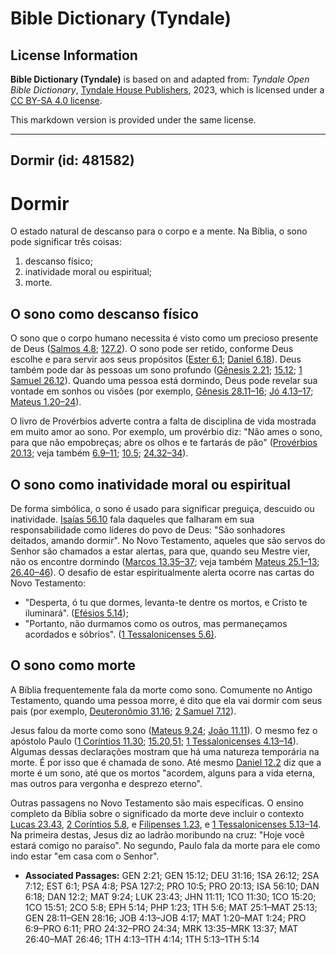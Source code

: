 # Bible Dictionary (Tyndale)

## License Information

**Bible Dictionary (Tyndale)** is based on and adapted from: _Tyndale Open Bible Dictionary_, [Tyndale House Publishers](https://tyndaleopenresources.com/), 2023, which is licensed under a [CC BY-SA 4.0 license](https://creativecommons.org/licenses/by-sa/4.0/legalcode.en).

This markdown version is provided under the same license.



--------------------------------

## Dormir (id: 481582)

Dormir
======

O estado natural de descanso para o corpo e a mente. Na Bíblia, o sono pode significar três coisas:

1. descanso físico;
2. inatividade moral ou espiritual;
3. morte.

O sono como descanso físico
---------------------------

O sono que o corpo humano necessita é visto como um precioso presente de Deus ([Salmos 4\.8](https://ref.ly/Ps4:8); [127\.2](https://ref.ly/Ps127:2)). O sono pode ser retido, conforme Deus escolhe e para servir aos seus propósitos ([Ester 6\.1](https://ref.ly/Esth6:1); [Daniel 6\.18](https://ref.ly/Dan6:18)). Deus também pode dar às pessoas um sono profundo ([Gênesis 2\.21](https://ref.ly/Gen2:21); [15\.12](https://ref.ly/Gen15:12); [1 Samuel 26\.12](https://ref.ly/1Sam26:12)). Quando uma pessoa está dormindo, Deus pode revelar sua vontade em sonhos ou visões (por exemplo, [Gênesis 28\.11–16](https://ref.ly/Gen28:11-Gen28:16); [Jó 4\.13](https://ref.ly/Job4:13-Job4:17)[–](https://ref.ly/Gen28:11-Gen28:16)[17](https://ref.ly/Job4:13-Job4:17); [Mateus 1\.20](https://ref.ly/Matt1:20-Matt1:24)[–](https://ref.ly/Gen28:11-Gen28:16)[24](https://ref.ly/Matt1:20-Matt1:24)).

O livro de Provérbios adverte contra a falta de disciplina de vida mostrada em muito amor ao sono. Por exemplo, um provérbio diz: "Não ames o sono, para que não empobreças; abre os olhos e te fartarás de pão" ([Provérbios 20\.13](https://ref.ly/Prov20:13); veja também [6\.9](https://ref.ly/Prov6:9-Prov6:11)[–](https://ref.ly/Gen28:11-Gen28:16)[11](https://ref.ly/Prov6:9-Prov6:11); [10\.5](https://ref.ly/Prov10:5); [24\.32](https://ref.ly/Prov24:32-Prov24:34)[–](https://ref.ly/Gen28:11-Gen28:16)[34](https://ref.ly/Prov24:32-Prov24:34)).

O sono como inatividade moral ou espiritual
-------------------------------------------

De forma simbólica, o sono é usado para significar preguiça, descuido ou inatividade. [Isaías 56\.10](https://ref.ly/Isa56:10) fala daqueles que falharam em sua responsabilidade como líderes do povo de Deus: "São sonhadores deitados, amando dormir". No Novo Testamento, aqueles que são servos do Senhor são chamados a estar alertas, para que, quando seu Mestre vier, não os encontre dormindo ([Marcos 13\.35](https://ref.ly/Mark13:35-Mark13:37)[–](https://ref.ly/Gen28:11-Gen28:16)[37](https://ref.ly/Mark13:35-Mark13:37); veja também [Mateus 25\.1](https://ref.ly/Matt25:1-Matt25:13)[–](https://ref.ly/Gen28:11-Gen28:16)[13](https://ref.ly/Matt25:1-Matt25:13); [26\.40](https://ref.ly/Matt26:40-Matt26:46)[–](https://ref.ly/Gen28:11-Gen28:16)[46](https://ref.ly/Matt26:40-Matt26:46)). O desafio de estar espiritualmente alerta ocorre nas cartas do Novo Testamento:

* "Desperta, ó tu que dormes, levanta\-te dentre os mortos, e Cristo te iluminará". ([Efésios 5\.14](https://ref.ly/Eph5:14));
* "Portanto, não durmamos como os outros, mas permaneçamos acordados e sóbrios". ([1 Tessalonicenses 5\.6\)](https://ref.ly/1Thess5:6).

O sono como morte
-----------------

A Bíblia frequentemente fala da morte como sono. Comumente no Antigo Testamento, quando uma pessoa morre, é dito que ela vai dormir com seus pais (por exemplo, [Deuteronômio 31\.16](https://ref.ly/Deut31:16); [2 Samuel 7\.12](https://ref.ly/2Sam7:12)).

Jesus falou da morte como sono ([Mateus 9\.24](https://ref.ly/Matt9:24); [João 11\.11](https://ref.ly/John11:11)). O mesmo fez o apóstolo Paulo ([1 Coríntios 11\.30](https://ref.ly/1Cor11:30); [15\.20,51](https://ref.ly/1Cor15:20,1Cor15:51); [1 Tessalonicenses 4\.13–14](https://ref.ly/1Thess4:13-1Thess4:14)). Algumas dessas declarações mostram que há uma natureza temporária na morte. É por isso que é chamada de sono. Até mesmo [Daniel 12\.2](https://ref.ly/Dan12:2) diz que a morte é um sono, até que os mortos "acordem, alguns para a vida eterna, mas outros para vergonha e desprezo eterno".

Outras passagens no Novo Testamento são mais específicas. O ensino completo da Bíblia sobre o significado da morte deve incluir o contexto [Lucas 23\.43](https://ref.ly/Luke23:43), [2 Coríntios 5\.8](https://ref.ly/2Cor5:8), e [Filipenses 1\.23](https://ref.ly/Phil1:23), e [1 Tessalonicenses 5\.13–14](https://ref.ly/1Thess5:13-1Thess5:14). Na primeira destas, Jesus diz ao ladrão moribundo na cruz: "Hoje você estará comigo no paraíso". No segundo, Paulo fala da morte para ele como indo estar "em casa com o Senhor".

* **Associated Passages:** GEN 2:21; GEN 15:12; DEU 31:16; 1SA 26:12; 2SA 7:12; EST 6:1; PSA 4:8; PSA 127:2; PRO 10:5; PRO 20:13; ISA 56:10; DAN 6:18; DAN 12:2; MAT 9:24; LUK 23:43; JHN 11:11; 1CO 11:30; 1CO 15:20; 1CO 15:51; 2CO 5:8; EPH 5:14; PHP 1:23; 1TH 5:6; MAT 25:1–MAT 25:13; GEN 28:11–GEN 28:16; JOB 4:13–JOB 4:17; MAT 1:20–MAT 1:24; PRO 6:9–PRO 6:11; PRO 24:32–PRO 24:34; MRK 13:35–MRK 13:37; MAT 26:40–MAT 26:46; 1TH 4:13–1TH 4:14; 1TH 5:13–1TH 5:14

